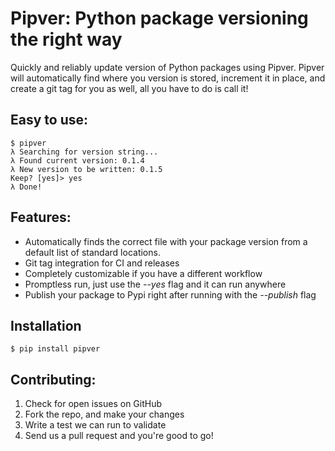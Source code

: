 Pipver: Python package versioning the right way
===============================================

Quickly and reliably update version of Python packages using Pipver.
Pipver will automatically find where you version is stored, increment it in place, and create a git tag for you as well, all you have to do is call it!

Easy to use:
------------

    $ pipver
    λ Searching for version string...
    λ Found current version: 0.1.4
    λ New version to be written: 0.1.5
    Keep? [yes]> yes
    λ Done!

Features:
---------

 - Automatically finds the correct file with your package version from a default list of standard locations.
 - Git tag integration for CI and releases
 - Completely customizable if you have a different workflow
 - Promptless run, just use the _--yes_ flag and it can run anywhere
 - Publish your package to Pypi right after running with the _--publish_ flag


 Installation
 ------------

    $ pip install pipver

Contributing:
-------------

 1. Check for open issues on GitHub
 2. Fork the repo, and make your changes
 3. Write a test we can run to validate
 4. Send us a pull request and you're good to go!
